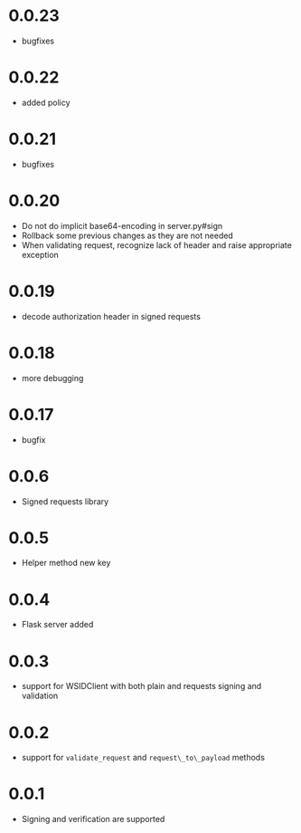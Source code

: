 # 0.0.23

* bugfixes

# 0.0.22

* added policy

# 0.0.21

* bugfixes

# 0.0.20

* Do not do implicit base64-encoding in server.py#sign
* Rollback some previous changes as they are not needed
* When validating request, recognize lack of header and raise appropriate exception

# 0.0.19

* decode authorization header in signed requests

# 0.0.18

* more debugging

# 0.0.17

* bugfix

# 0.0.6

* Signed requests library

# 0.0.5

* Helper method new key

# 0.0.4

* Flask server added

# 0.0.3
* support for WSIDClient with both plain and requests signing and validation

# 0.0.2

* support for `validate_request` and `request\_to\_payload` methods

# 0.0.1

* Signing and verification are supported
